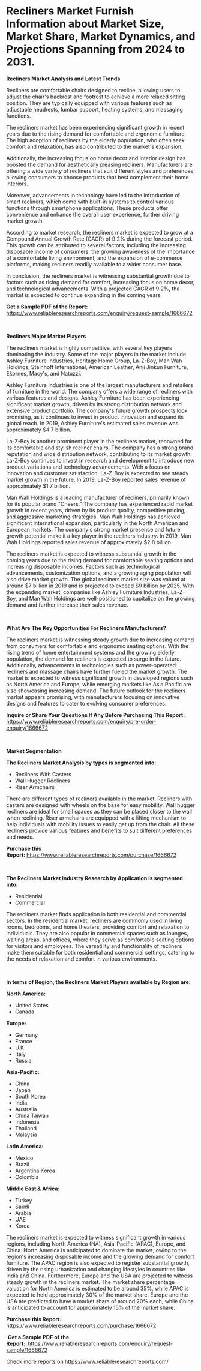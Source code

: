 <p><h1>Recliners Market Furnish Information about Market Size, Market Share, Market Dynamics, and Projections Spanning from 2024 to 2031.</h1></p><p><strong>Recliners Market Analysis and Latest Trends</strong></p>
<p><p>Recliners are comfortable chairs designed to recline, allowing users to adjust the chair's backrest and footrest to achieve a more relaxed sitting position. They are typically equipped with various features such as adjustable headrests, lumbar support, heating systems, and massaging functions.</p><p>The recliners market has been experiencing significant growth in recent years due to the rising demand for comfortable and ergonomic furniture. The high adoption of recliners by the elderly population, who often seek comfort and relaxation, has also contributed to the market's expansion.</p><p>Additionally, the increasing focus on home decor and interior design has boosted the demand for aesthetically pleasing recliners. Manufacturers are offering a wide variety of recliners that suit different styles and preferences, allowing consumers to choose products that best complement their home interiors.</p><p>Moreover, advancements in technology have led to the introduction of smart recliners, which come with built-in systems to control various functions through smartphone applications. These products offer convenience and enhance the overall user experience, further driving market growth.</p><p>According to market research, the recliners market is expected to grow at a Compound Annual Growth Rate (CAGR) of 9.2% during the forecast period. This growth can be attributed to several factors, including the increasing disposable income of consumers, the growing awareness of the importance of a comfortable living environment, and the expansion of e-commerce platforms, making recliners readily available to a wider consumer base.</p><p>In conclusion, the recliners market is witnessing substantial growth due to factors such as rising demand for comfort, increasing focus on home decor, and technological advancements. With a projected CAGR of 9.2%, the market is expected to continue expanding in the coming years.</p></p>
<p><strong>Get a Sample PDF of the Report:&nbsp;</strong> <a href="https://www.reliableresearchreports.com/enquiry/request-sample/1666672">https://www.reliableresearchreports.com/enquiry/request-sample/1666672</a></p>
<p>&nbsp;</p>
<p><strong>Recliners Major Market Players</strong></p>
<p><p>The recliners market is highly competitive, with several key players dominating the industry. Some of the major players in the market include Ashley Furniture Industries, Heritage Home Group, La-Z-Boy, Man Wah Holdings, Steinhoff International, American Leather, Anji Jinkun Furniture, Ekornes, Macy's, and Natuzzi.</p><p>Ashley Furniture Industries is one of the largest manufacturers and retailers of furniture in the world. The company offers a wide range of recliners with various features and designs. Ashley Furniture has been experiencing significant market growth, driven by its strong distribution network and extensive product portfolio. The company's future growth prospects look promising, as it continues to invest in product innovation and expand its global reach. In 2019, Ashley Furniture's estimated sales revenue was approximately $4.7 billion.</p><p>La-Z-Boy is another prominent player in the recliners market, renowned for its comfortable and stylish recliner chairs. The company has a strong brand reputation and wide distribution network, contributing to its market growth. La-Z-Boy continues to invest in research and development to introduce new product variations and technology advancements. With a focus on innovation and customer satisfaction, La-Z-Boy is expected to see steady market growth in the future. In 2019, La-Z-Boy reported sales revenue of approximately $1.7 billion.</p><p>Man Wah Holdings is a leading manufacturer of recliners, primarily known for its popular brand "Cheers." The company has experienced rapid market growth in recent years, driven by its product quality, competitive pricing, and aggressive marketing strategies. Man Wah Holdings has achieved significant international expansion, particularly in the North American and European markets. The company's strong market presence and future growth potential make it a key player in the recliners industry. In 2019, Man Wah Holdings reported sales revenue of approximately $2.8 billion.</p><p>The recliners market is expected to witness substantial growth in the coming years due to the rising demand for comfortable seating options and increasing disposable incomes. Factors such as technological advancements, customization options, and a growing aging population will also drive market growth. The global recliners market size was valued at around $7 billion in 2019 and is projected to exceed $9 billion by 2025. With the expanding market, companies like Ashley Furniture Industries, La-Z-Boy, and Man Wah Holdings are well-positioned to capitalize on the growing demand and further increase their sales revenue.</p></p>
<p>&nbsp;</p>
<p><strong>What Are The Key Opportunities For Recliners Manufacturers?</strong></p>
<p><p>The recliners market is witnessing steady growth due to increasing demand from consumers for comfortable and ergonomic seating options. With the rising trend of home entertainment systems and the growing elderly population, the demand for recliners is expected to surge in the future. Additionally, advancements in technologies such as power-operated recliners and massage chairs have further fueled the market growth. The market is expected to witness significant growth in developed regions such as North America and Europe, while emerging markets like Asia Pacific are also showcasing increasing demand. The future outlook for the recliners market appears promising, with manufacturers focusing on innovative designs and features to cater to evolving consumer preferences.</p></p>
<p><strong>Inquire or Share Your Questions If Any Before Purchasing This Report:</strong> <a href="https://www.reliableresearchreports.com/enquiry/pre-order-enquiry/1666672">https://www.reliableresearchreports.com/enquiry/pre-order-enquiry/1666672</a></p>
<p>&nbsp;</p>
<p><strong>Market Segmentation</strong></p>
<p><strong>The Recliners Market Analysis by types is segmented into:</strong></p>
<p><ul><li>Recliners With Casters</li><li>Wall Hugger Recliners</li><li>Riser Armchairs</li></ul></p>
<p><p>There are different types of recliners available in the market. Recliners with casters are designed with wheels on the base for easy mobility. Wall hugger recliners are ideal for small spaces as they can be placed closer to the wall when reclining. Riser armchairs are equipped with a lifting mechanism to help individuals with mobility issues to easily get up from the chair. All these recliners provide various features and benefits to suit different preferences and needs.</p></p>
<p><strong>Purchase this Report:&nbsp;</strong><a href="https://www.reliableresearchreports.com/purchase/1666672">https://www.reliableresearchreports.com/purchase/1666672</a></p>
<p>&nbsp;</p>
<p><strong>The Recliners Market Industry Research by Application is segmented into:</strong></p>
<p><ul><li>Residential</li><li>Commercial</li></ul></p>
<p><p>The recliners market finds application in both residential and commercial sectors. In the residential market, recliners are commonly used in living rooms, bedrooms, and home theaters, providing comfort and relaxation to individuals. They are also popular in commercial spaces such as lounges, waiting areas, and offices, where they serve as comfortable seating options for visitors and employees. The versatility and functionality of recliners make them suitable for both residential and commercial settings, catering to the needs of relaxation and comfort in various environments.</p></p>
<p>&nbsp;</p>
<p><strong>In terms of Region, the Recliners Market Players available by Region are:</strong></p>
<p>
    <p> <strong> North America: </strong>
        <ul>
            <li>United States</li>
            <li>Canada</li>
        </ul>
        </p> 
    <p> <strong> Europe: </strong>
        <ul>
            <li>Germany</li>
            <li>France</li>
            <li>U.K.</li>
            <li>Italy</li>
            <li>Russia</li>
        </ul>
        </p> 
    <p> <strong> Asia-Pacific: </strong>
        <ul>
            <li>China</li>
            <li>Japan</li>
            <li>South Korea</li>
            <li>India</li>
            <li>Australia</li>
            <li>China Taiwan</li>
            <li>Indonesia</li>
            <li>Thailand</li>
            <li>Malaysia</li>
        </ul>
        </p> 
    <p> <strong> Latin America: </strong>
        <ul>
            <li>Mexico</li>
            <li>Brazil</li>
            <li>Argentina Korea</li>
            <li>Colombia</li>
        </ul>
        </p> 
    <p> <strong> Middle East & Africa: </strong>
        <ul>
            <li>Turkey</li>
            <li>Saudi</li>
            <li>Arabia</li>
            <li>UAE</li>
            <li>Korea</li>
        </ul>
    </p>
    </p>
<p><p>The recliners market is expected to witness significant growth in various regions, including North America (NA), Asia-Pacific (APAC), Europe, and China. North America is anticipated to dominate the market, owing to the region's increasing disposable income and the growing demand for comfort furniture. The APAC region is also expected to register substantial growth, driven by the rising urbanization and changing lifestyles in countries like India and China. Furthermore, Europe and the USA are projected to witness steady growth in the recliners market. The market share percentage valuation for North America is estimated to be around 35%, while APAC is expected to hold approximately 30% of the market share. Europe and the USA are predicted to have a market share of around 20% each, while China is anticipated to account for approximately 15% of the market share.</p></p>
<p><strong>Purchase this Report: </strong><a href="https://www.reliableresearchreports.com/purchase/1666672">https://www.reliableresearchreports.com/purchase/1666672</a></p>
<p>&nbsp;<strong>Get a Sample PDF of the Report:&nbsp;&nbsp;</strong><a href="https://www.reliableresearchreports.com/enquiry/request-sample/1666672">https://www.reliableresearchreports.com/enquiry/request-sample/1666672</a></p>
<p><strong></strong></p>
<p>Check more reports on https://www.reliableresearchreports.com/</p>